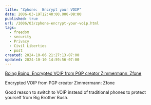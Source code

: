 ```yaml
---
title: "Zphone:  Encrypt your VOIP"
date: 2006-03-19T12:40:00.000-08:00
published: true
url: /2006/03/zphone-encrypt-your-voip.html
tags:
  - freedom
  - security
  - Privacy
  - Civil Liberties
  - post
created: 2024-10-06 21:27:13-07:00
updated: 2024-10-10 14:59:56-07:00
---
```


[Boing Boing: Encrypted VOIP from PGP creator Zimmermann: Zfone](https://www.boingboing.net/2006/03/14/encrypted_voip_from_.html "Boing Boing: Encrypted VOIP from PGP creator Zimmermann: Zfone")  
  
Encrypted VOIP from PGP creator Zimmermann: Zfone  
  
Good reason to switch to VOIP instead of traditional phones to protect yourself from Big Brother Bush.